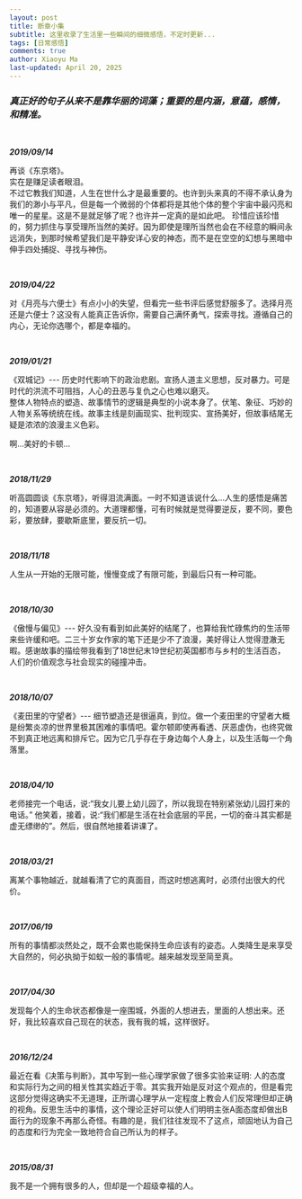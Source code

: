 ```yaml
---
layout: post
title: 断章小集
subtitle: 这里收录了生活里一些瞬间的细微感悟，不定时更新...
tags: [日常感悟]
comments: true
author: Xiaoyu Ma
last-updated: April 20, 2025
---
```

### _真正好的句子从来不是靠华丽的词藻；重要的是内涵，意蕴，感情，和精准。_

<!--more-->

<br />

_**2019/09/14**_

再谈《东京塔》。  
实在是赚足读者眼泪。  
不过它教我们知道，人生在世什么才是最重要的。也许到头来真的不得不承认身为我们的渺小与平凡，但是每一个微弱的个体都将是其他个体的整个宇宙中最闪亮和唯一的星星。这是不是就足够了呢？也许并一定真的是如此吧。
珍惜应该珍惜的，努力抓住与享受理所当然的美好。因为即使是理所当然也会在不经意的瞬间永远消失，到那时候希望我们是平静安详心安的神态，而不是在空空的幻想与黑暗中伸手四处捕捉、寻找与神伤。​​​

<br />

_**2019/04/22**_

对《月亮与六便士》有点小小的失望，但看完一些书评后感觉舒服多了。选择月亮还是六便士？这没有人能真正告诉你，需要自己满怀勇气，探索寻找。遵循自己的内心，无论你选哪个，都是幸福的。 ​​​

<br />

_**2019/01/21**_

《双城记》--- 历史时代影响下的政治悲剧。宣扬人道主义思想，反对暴力。可是时代的洪流不可阻挡，人心的丑恶与复仇之心也难以磨灭。  
整体人物特点的塑造、故事情节的逻辑是典型的小说本身了。伏笔、象征、巧妙的人物关系等统统在线。故事主线是刻画现实、批判现实、宣扬美好，但故事结尾无疑是浓浓的浪漫主义色彩。

啊…美好的卡顿…

<br />

_**2018/11/29**_

听高圆圆谈《东京塔》，听得泪流满面。一时不知道该说什么...人生的感悟是痛苦的，知道要从容是必须的。大道理都懂，可有时候就是觉得要逆反，要不同，要色彩，要放肆，要歇斯底里，要反抗一切。 ​​​

<br />

_**2018/11/18**_

人生从一开始的无限可能，慢慢变成了有限可能，到最后只有一种可能。 ​​​

<br />

_**2018/10/30**_

《傲慢与偏见》--- 好久没有看到如此美好的结尾了，也算给我忙碌焦灼的生活带来些许缓和吧。二三十岁女作家的笔下还是少不了浪漫，美好得让人觉得澄澈无暇。感谢故事的描绘带我看到了18世纪末19世纪初英国都市与乡村的生活百态，人们的价值观念与社会现实的碰撞冲击。

<br />

_**2018/10/07**_

《麦田里的守望者》--- 细节塑造还是很逼真，到位。做一个麦田里的守望者大概是纷繁炎凉的世界里极其困难的事情吧。霍尔顿即使再看透、厌恶虚伪，也终究做不到真正地远离和排斥它。因为它几乎存在于身边每个人身上，以及生活每一个角落里。 ​​​

<br />

_**2018/04/10**_

老师接完一个电话，说:“我女儿要上幼儿园了，所以我现在特别紧张幼儿园打来的电话。” 他笑着，接着，说:“我们都是生活在社会底层的平民，一切的奋斗其实都是虚无缥缈的”。然后，很自然地接着讲课了。 ​​​

<br />

_**2018/03/21**_

离某个事物越近，就越看清了它的真面目，而这时想逃离时，必须付出很大的代价。

<br />

_**2017/06/19**_

所有的事情都淡然处之，既不会累也能保持生命应该有的姿态。人类降生是来享受大自然的，何必执拗于如蚁一般的事情呢。越来越发现至简至真。 ​​​

<br />

_**2017/04/30**_

发现每个人的生命状态都像是一座围城，外面的人想进去，里面的人想出来。还好，我比较喜欢自己现在的状态，我有我的城，这样很好。 ​​​

<br />

_**2016/12/24**_

最近在看《决策与判断》，其中写到一些心理学家做了很多实验来证明: 人的态度和实际行为之间的相关性其实趋近于零。其实我开始是反对这个观点的，但是看完这部分觉得这确实不无道理，正所谓心理学从一定程度上教会人们反常理但却正确的视角。反思生活中的事情，这个理论正好可以使人们明明主张A面态度却做出B面行为的现象不再那么奇怪。有趣的是，我们往往发现不了这点，顽固地认为自己的态度和行为完全一致地符合自己所认为的样子。

<br />

_**2015/08/31**_

我不是一个拥有很多的人，但却是一个超级幸福的人。
